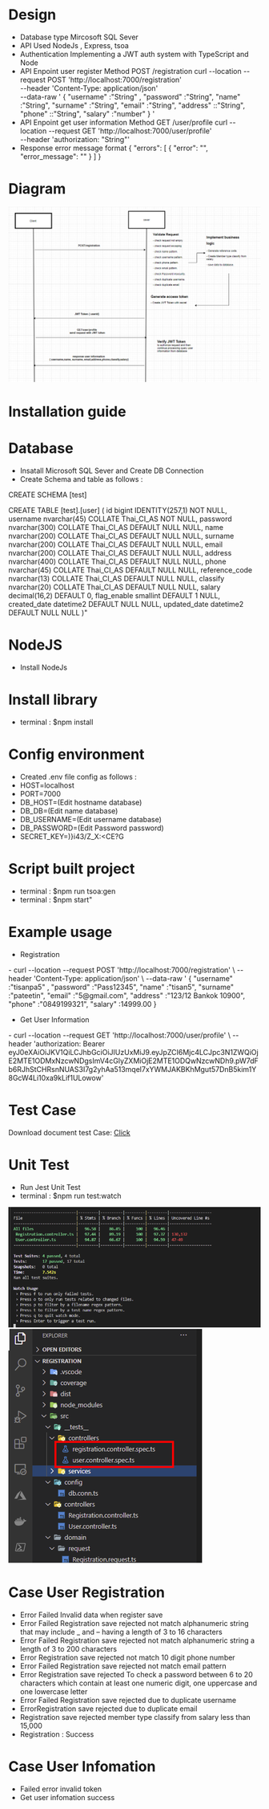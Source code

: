 # Design
 - Database type Mircosoft SQL Sever 
 - API Used  NodeJs , Express, tsoa
 - Authentication Implementing a JWT auth system with TypeScript and Node
 - API Enpoint user register Method POST /registration
curl --location --request POST 'http://localhost:7000/registration' \
--header 'Content-Type: application/json' \
--data-raw ' {
   "username" :"String" ,
 "password" :"String",
 "name" :"String",
 "surname" :"String",
 "email" :"String",
 "address" ::"String", 
 "phone" ::"String", 
 "salary" :"number"
} '
- API Enpoint get user information Method GET  /user/profile
curl --location --request GET 'http://localhost:7000/user/profile' \
--header 'authorization: "String"'
- Response error message  format
{
    "errors": [
        {
            "error": "",
            "error_message": ""
        }
    ]
}

# Diagram
 <img src="/Register-diagram.png" />

# Installation guide

# Database   	
- Insatall Microsoft SQL Sever and Create DB Connection
- Create Schema and table as follows :

CREATE SCHEMA [test]

CREATE TABLE [test].[user] (
 id bigint IDENTITY(257,1) NOT NULL,
 username nvarchar(45) COLLATE Thai_CI_AS NOT NULL,
 password nvarchar(300) COLLATE Thai_CI_AS DEFAULT NULL NULL,
 name nvarchar(200) COLLATE Thai_CI_AS DEFAULT NULL NULL,
 surname nvarchar(200) COLLATE Thai_CI_AS DEFAULT NULL NULL,
 email nvarchar(200) COLLATE Thai_CI_AS DEFAULT NULL NULL,
 address nvarchar(400) COLLATE Thai_CI_AS DEFAULT NULL NULL,
 phone nvarchar(45) COLLATE Thai_CI_AS DEFAULT NULL NULL,
 reference_code nvarchar(13) COLLATE Thai_CI_AS DEFAULT NULL NULL,
 classify nvarchar(20) COLLATE Thai_CI_AS DEFAULT NULL NULL,
 salary decimal(16,2) DEFAULT 0,
 flag_enable smallint DEFAULT 1 NULL,
 created_date datetime2 DEFAULT NULL NULL,
 updated_date datetime2 DEFAULT NULL NULL
)"
# NodeJS	
- Install NodeJs
	
# Install  library 	
- terminal : $npm install
	
# Config environment	
- Created .env file config as follows :
- HOST=localhost
- PORT=7000
- DB_HOST=(Edit hostname database)
- DB_DB=(Edit name database)
- DB_USERNAME=(Edit username database)
- DB_PASSWORD=(Edit Password password)
- SECRET_KEY=)}i43/Z_X:<CE?G
	
# Script built project	
- terminal  :  $npm run  tsoa:gen
- terminal  :  $npm start"

# Example usage
- Registration
<div>
-  curl --location --request POST 'http://localhost:7000/registration' \
--header 'Content-Type: application/json' \
--data-raw ' {
   "username" :"tisanpa5" ,
 "password" :"Pass12345",
 "name" :"tisan5",
 "surname" :"pateetin",
 "email" :"5@gmail.com",
 "address" :"123/12 Bankok 10900", 
 "phone" :"0849199321", 
 "salary" :14999.00
}
</div>

- Get User Information
<div>
- curl --location --request GET 'http://localhost:7000/user/profile' \
--header 'authorization: Bearer eyJ0eXAiOiJKV1QiLCJhbGciOiJIUzUxMiJ9.eyJpZCI6Mjc4LCJpc3N1ZWQiOjE2MTE1ODMxNzcwNDgsImV4cGlyZXMiOjE2MTE1ODQwNzcwNDh9.pW7dFb6RJhStCHRsnNUAS3I7g2yhAa513mqel7xYWMJAKBKhMgut57DnB5kim1Y8GcW4Li10xa9kLif1ULowow'
	</div>

# Test Case
<p>Download document test Case: <a href="/test%20case.xlsx">Click</a></p>	

# Unit Test 
- Run Jest Unit Test
- terminal  :  $npm run test:watch
 <div>
 <img src="/Result_unit_test.png" />
 <img src="/Path_unit_test.png" />
 <div/>
	
# Case User Registration
- Error Failed Invalid data when register save
- Error Failed Registration save rejected not match  alphanumeric string that may include _ and – having a length of 3 to 16 characters
- Error Failed Registration save rejected not match alphanumeric string a length of 3 to 200 characters
- Error Registration save rejected not match 10 digit phone number
- Error Failed Registration save rejected not match email pattern
- Error Registration save rejected To check a password between 6 to 20 characters which contain at least one numeric digit, one uppercase and one lowercase letter
- Error Failed Registration save rejected due to duplicate username
- ErrorRegistration save rejected due to duplicate email
- Registration save rejected member type classify from salary less than 15,000
- Registration : Success

# Case User Infomation
- Failed error invalid token
- Get user infomation success
